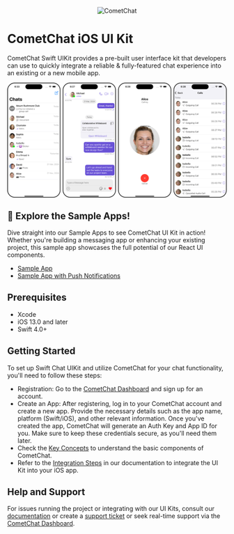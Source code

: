 <p align="center">
  <img alt="CometChat" src="https://assets.cometchat.io/website/images/logos/banner.png">
</p>

# CometChat iOS UI Kit

CometChat Swift UIKit provides a pre-built user interface kit that developers can use to quickly integrate a reliable & fully-featured chat experience into an existing or a new mobile app.<br />

<div style="
    display: flex;
    align-items: center;
    justify-content: center;">
   <img src="./screenshots/overview_cometchat_screens.png" />
</div>

## 🚀 Explore the Sample Apps!

Dive straight into our Sample Apps to see CometChat UI Kit in action! Whether you're building a messaging app or enhancing your existing project, this sample app showcases the full potential of our React UI components.  
- [Sample App ](SampleApp#readme)
- [Sample App with Push Notifications](SampleAppPushNotificationAPNs#readme)


## Prerequisites

 - Xcode
 - iOS 13.0 and later
 - Swift 4.0+

## Getting Started

To set up Swift Chat UIKit and utilize CometChat for your chat functionality, you'll need to follow these steps:
- Registration: Go to the [CometChat Dashboard](https://www.cometchat.com/) and sign up for an account.
- Create an App: After registering, log in to your CometChat account and create a new app. Provide the necessary details such as the app name, platform (Swift/iOS), and other relevant information. Once you've created the app, CometChat will generate an Auth Key and App ID for you. Make sure to keep these credentials secure, as you'll need them later.
- Check the [Key Concepts](https://www.cometchat.com/docs/v4/ios-uikit/key-concepts) to understand the basic components of CometChat.
- Refer to the [Integration Steps](https://www.cometchat.com/docs/v4/ios-uikit/integration) in our documentation to integrate the UI Kit into your iOS app.

  
## Help and Support
For issues running the project or integrating with our UI Kits, consult our [documentation](https://www.cometchat.com/docs/ios-uikit/integration) or create a [support ticket](https://help.cometchat.com/hc/en-us) or seek real-time support via the [CometChat Dashboard](https://app.cometchat.com/).
